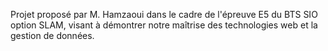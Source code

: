 Projet proposé par M. Hamzaoui dans le cadre de l'épreuve E5 du BTS SIO option SLAM, visant à démontrer notre maîtrise des technologies web et la gestion de données.
